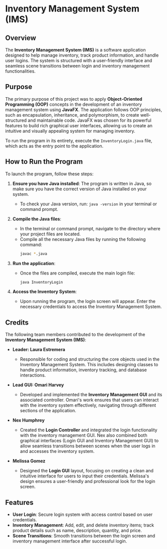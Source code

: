 # Inventory Management System (IMS)

## Overview
The **Inventory Management System (IMS)** is a software application designed to help manage inventory, track product information, and handle user logins. The system is structured with a user-friendly interface and seamless scene transitions between login and inventory management functionalities.

## Purpose
The primary purpose of this project was to apply **Object-Oriented Programming (OOP)** concepts in the development of an inventory management system using **JavaFX**. The application follows OOP principles, such as encapsulation, inheritance, and polymorphism, to create well-structured and maintainable code. JavaFX was chosen for its powerful features to build rich graphical user interfaces, allowing us to create an intuitive and visually appealing system for managing inventory.

To run the program in its entirety, execute the `InventoryLogin.java` file, which acts as the entry point to the application.

## How to Run the Program
To launch the program, follow these steps:

1. **Ensure you have Java installed**: The program is written in Java, so make sure you have the correct version of Java installed on your system.
   - To check your Java version, run: `java -version` in your terminal or command prompt.

2. **Compile the Java files**:
   - In the terminal or command prompt, navigate to the directory where your project files are located.
   - Compile all the necessary Java files by running the following command:
     ```bash
     javac *.java
     ```

3. **Run the application**:
   - Once the files are compiled, execute the main login file:
     ```bash
     java InventoryLogin
     ```

4. **Access the Inventory System**:
   - Upon running the program, the login screen will appear. Enter the necessary credentials to access the Inventory Management System.

## Credits
The following team members contributed to the development of the **Inventory Management System (IMS)**:

- **Leader: Laura Estremera**
  - Responsible for coding and structuring the core objects used in the Inventory Management System. This includes designing classes to handle product information, inventory tracking, and database interactions.
  
- **Lead GUI: Omari Harvey**
  - Developed and implemented the **Inventory Management GUI** and its associated controller. Omari's work ensures that users can interact with the inventory system effectively, navigating through different sections of the application.

- **Nex Humphrey**
  - Created the **Login Controller** and integrated the login functionality with the inventory management GUI. Nex also combined both graphical interfaces (Login GUI and Inventory Management GUI) to allow seamless transitions between scenes when the user logs in and accesses the inventory system.

- **Melissa Gomez**
  - Designed the **Login GUI** layout, focusing on creating a clean and intuitive interface for users to input their credentials. Melissa's design ensures a user-friendly and professional look for the login screen.

## Features
- **User Login**: Secure login system with access control based on user credentials.
- **Inventory Management**: Add, edit, and delete inventory items; track product details such as name, description, quantity, and price.
- **Scene Transitions**: Smooth transitions between the login screen and inventory management interface after successful login.
